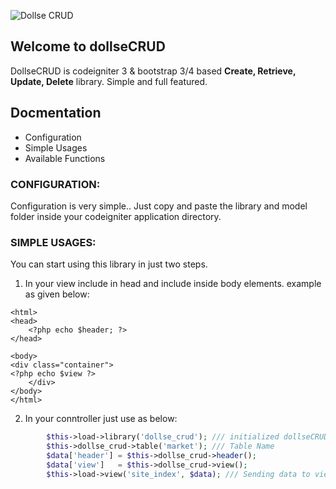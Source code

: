 ![Dollse CRUD]({{site.baseurl}}/https://i.imgur.com/PtAzIZ6.png)

## Welcome to dollseCRUD

DollseCRUD is codeigniter 3 & bootstrap 3/4 based **Create, Retrieve, Update, Delete** library. Simple and full featured.

## Docmentation

- Configuration
- Simple Usages
- Available Functions

### CONFIGURATION:
Configuration is very simple.. Just copy and paste the library and model folder inside your codeigniter application directory.

### SIMPLE USAGES:
You can start using this library in just two steps.
1. In your view include  **<?php echo $header; ?>** in head and include **<?php echo $view ?>** inside body elements. example as given below:

```
<html>
<head>
    <?php echo $header; ?>
</head>

<body>
<div class="container">
<?php echo $view ?>
    </div>
</body>
</html>
```

2. In your conntroller just use as below:

```php
        $this->load->library('dollse_crud'); /// initialized dollseCRUD library
        $this->dollse_crud->table('market'); /// Table Name
        $data['header'] = $this->dollse_crud->header();
        $data['view']   = $this->dollse_crud->view();
        $this->load->view('site_index', $data); /// Sending data to view file
```
